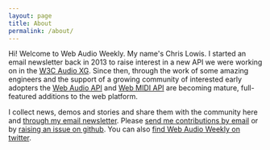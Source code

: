 ```yaml
---
layout: page
title: About
permalink: /about/
---
```


Hi! Welcome to Web Audio Weekly. My name's Chris Lowis. I started an
email newsletter back in 2013 to raise interest in a new API we were
working on in the
[W3C Audio XG](https://www.w3.org/2011/audio/). Since then, through
the work of some amazing engineers and the support of a growing
community of interested early adopters the
[Web Audio API](https://webaudio.github.io/web-audio-api/) and
[Web MIDI API](https://webaudio.github.io/web-midi-api/) are becoming
mature, full-featured additions to the web platform.

I collect news, demos and stories and share them with the community
here and [through my email newsletter](/subscribe). Please
[send me contributions by email](mailto:chris@webaudioweekly.com) or
by
[raising an issue on github](https://github.com/chrislo/webaudioweekly/issues). You can also [find Web Audio Weekly on twitter](https://twitter.com/webaudioweekly).
